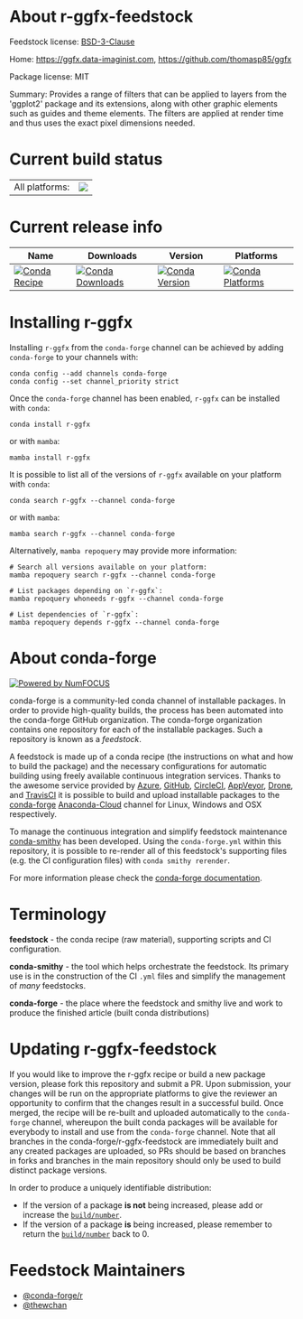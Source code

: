 About r-ggfx-feedstock
======================

Feedstock license: [BSD-3-Clause](https://github.com/conda-forge/r-ggfx-feedstock/blob/main/LICENSE.txt)

Home: https://ggfx.data-imaginist.com, https://github.com/thomasp85/ggfx

Package license: MIT

Summary: Provides a range of filters that can be applied to layers from the 'ggplot2' package and its extensions, along with other graphic elements such as guides and theme elements. The filters are applied at render time and thus uses the exact pixel dimensions needed.

Current build status
====================


<table><tr><td>All platforms:</td>
    <td>
      <a href="https://dev.azure.com/conda-forge/feedstock-builds/_build/latest?definitionId=20048&branchName=main">
        <img src="https://dev.azure.com/conda-forge/feedstock-builds/_apis/build/status/r-ggfx-feedstock?branchName=main">
      </a>
    </td>
  </tr>
</table>

Current release info
====================

| Name | Downloads | Version | Platforms |
| --- | --- | --- | --- |
| [![Conda Recipe](https://img.shields.io/badge/recipe-r--ggfx-green.svg)](https://anaconda.org/conda-forge/r-ggfx) | [![Conda Downloads](https://img.shields.io/conda/dn/conda-forge/r-ggfx.svg)](https://anaconda.org/conda-forge/r-ggfx) | [![Conda Version](https://img.shields.io/conda/vn/conda-forge/r-ggfx.svg)](https://anaconda.org/conda-forge/r-ggfx) | [![Conda Platforms](https://img.shields.io/conda/pn/conda-forge/r-ggfx.svg)](https://anaconda.org/conda-forge/r-ggfx) |

Installing r-ggfx
=================

Installing `r-ggfx` from the `conda-forge` channel can be achieved by adding `conda-forge` to your channels with:

```
conda config --add channels conda-forge
conda config --set channel_priority strict
```

Once the `conda-forge` channel has been enabled, `r-ggfx` can be installed with `conda`:

```
conda install r-ggfx
```

or with `mamba`:

```
mamba install r-ggfx
```

It is possible to list all of the versions of `r-ggfx` available on your platform with `conda`:

```
conda search r-ggfx --channel conda-forge
```

or with `mamba`:

```
mamba search r-ggfx --channel conda-forge
```

Alternatively, `mamba repoquery` may provide more information:

```
# Search all versions available on your platform:
mamba repoquery search r-ggfx --channel conda-forge

# List packages depending on `r-ggfx`:
mamba repoquery whoneeds r-ggfx --channel conda-forge

# List dependencies of `r-ggfx`:
mamba repoquery depends r-ggfx --channel conda-forge
```


About conda-forge
=================

[![Powered by
NumFOCUS](https://img.shields.io/badge/powered%20by-NumFOCUS-orange.svg?style=flat&colorA=E1523D&colorB=007D8A)](https://numfocus.org)

conda-forge is a community-led conda channel of installable packages.
In order to provide high-quality builds, the process has been automated into the
conda-forge GitHub organization. The conda-forge organization contains one repository
for each of the installable packages. Such a repository is known as a *feedstock*.

A feedstock is made up of a conda recipe (the instructions on what and how to build
the package) and the necessary configurations for automatic building using freely
available continuous integration services. Thanks to the awesome service provided by
[Azure](https://azure.microsoft.com/en-us/services/devops/), [GitHub](https://github.com/),
[CircleCI](https://circleci.com/), [AppVeyor](https://www.appveyor.com/),
[Drone](https://cloud.drone.io/welcome), and [TravisCI](https://travis-ci.com/)
it is possible to build and upload installable packages to the
[conda-forge](https://anaconda.org/conda-forge) [Anaconda-Cloud](https://anaconda.org/)
channel for Linux, Windows and OSX respectively.

To manage the continuous integration and simplify feedstock maintenance
[conda-smithy](https://github.com/conda-forge/conda-smithy) has been developed.
Using the ``conda-forge.yml`` within this repository, it is possible to re-render all of
this feedstock's supporting files (e.g. the CI configuration files) with ``conda smithy rerender``.

For more information please check the [conda-forge documentation](https://conda-forge.org/docs/).

Terminology
===========

**feedstock** - the conda recipe (raw material), supporting scripts and CI configuration.

**conda-smithy** - the tool which helps orchestrate the feedstock.
                   Its primary use is in the construction of the CI ``.yml`` files
                   and simplify the management of *many* feedstocks.

**conda-forge** - the place where the feedstock and smithy live and work to
                  produce the finished article (built conda distributions)


Updating r-ggfx-feedstock
=========================

If you would like to improve the r-ggfx recipe or build a new
package version, please fork this repository and submit a PR. Upon submission,
your changes will be run on the appropriate platforms to give the reviewer an
opportunity to confirm that the changes result in a successful build. Once
merged, the recipe will be re-built and uploaded automatically to the
`conda-forge` channel, whereupon the built conda packages will be available for
everybody to install and use from the `conda-forge` channel.
Note that all branches in the conda-forge/r-ggfx-feedstock are
immediately built and any created packages are uploaded, so PRs should be based
on branches in forks and branches in the main repository should only be used to
build distinct package versions.

In order to produce a uniquely identifiable distribution:
 * If the version of a package **is not** being increased, please add or increase
   the [``build/number``](https://docs.conda.io/projects/conda-build/en/latest/resources/define-metadata.html#build-number-and-string).
 * If the version of a package **is** being increased, please remember to return
   the [``build/number``](https://docs.conda.io/projects/conda-build/en/latest/resources/define-metadata.html#build-number-and-string)
   back to 0.

Feedstock Maintainers
=====================

* [@conda-forge/r](https://github.com/conda-forge/r/)
* [@thewchan](https://github.com/thewchan/)

